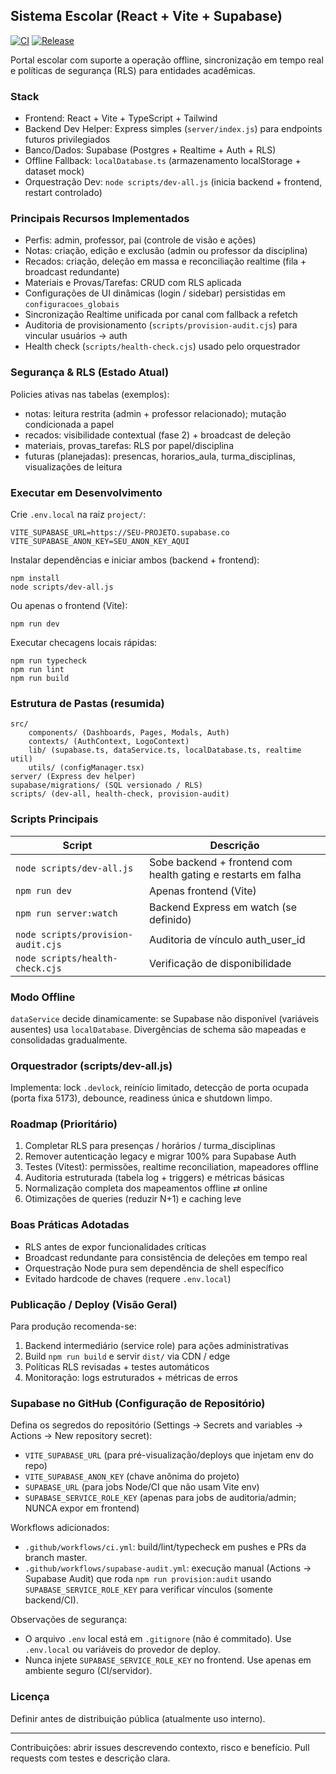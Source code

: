 ## Sistema Escolar (React + Vite + Supabase)

[![CI](https://github.com/haddadr54-cmd/OBJSYS/actions/workflows/ci.yml/badge.svg)](https://github.com/haddadr54-cmd/OBJSYS/actions/workflows/ci.yml)
[![Release](https://img.shields.io/github/v/tag/haddadr54-cmd/OBJSYS?label=latest%20tag)](https://github.com/haddadr54-cmd/OBJSYS/tags)

Portal escolar com suporte a operação offline, sincronização em tempo real e políticas de segurança (RLS) para entidades acadêmicas.

### Stack
- Frontend: React + Vite + TypeScript + Tailwind
- Backend Dev Helper: Express simples (`server/index.js`) para endpoints futuros privilegiados
- Banco/Dados: Supabase (Postgres + Realtime + Auth + RLS)
- Offline Fallback: `localDatabase.ts` (armazenamento localStorage + dataset mock)
- Orquestração Dev: `node scripts/dev-all.js` (inicia backend + frontend, restart controlado)

### Principais Recursos Implementados
- Perfis: admin, professor, pai (controle de visão e ações)
- Notas: criação, edição e exclusão (admin ou professor da disciplina)
- Recados: criação, deleção em massa e reconciliação realtime (fila + broadcast redundante)
- Materiais e Provas/Tarefas: CRUD com RLS aplicada
- Configurações de UI dinâmicas (login / sidebar) persistidas em `configuracoes_globais`
- Sincronização Realtime unificada por canal com fallback a refetch
- Auditoria de provisionamento (`scripts/provision-audit.cjs`) para vincular usuários → auth
- Health check (`scripts/health-check.cjs`) usado pelo orquestrador

### Segurança & RLS (Estado Atual)
Policies ativas nas tabelas (exemplos):
- notas: leitura restrita (admin + professor relacionado); mutação condicionada a papel
- recados: visibilidade contextual (fase 2) + broadcast de deleção
- materiais, provas_tarefas: RLS por papel/disciplina
- futuras (planejadas): presencas, horarios_aula, turma_disciplinas, visualizações de leitura

### Executar em Desenvolvimento
Crie `.env.local` na raiz `project/`:
```
VITE_SUPABASE_URL=https://SEU-PROJETO.supabase.co
VITE_SUPABASE_ANON_KEY=SEU_ANON_KEY_AQUI
```

Instalar dependências e iniciar ambos (backend + frontend):
```
npm install
node scripts/dev-all.js
```
Ou apenas o frontend (Vite):
```
npm run dev
```

Executar checagens locais rápidas:
```
npm run typecheck
npm run lint
npm run build
```

### Estrutura de Pastas (resumida)
```
src/
	components/ (Dashboards, Pages, Modals, Auth)
	contexts/ (AuthContext, LogoContext)
	lib/ (supabase.ts, dataService.ts, localDatabase.ts, realtime util)
	utils/ (configManager.tsx)
server/ (Express dev helper)
supabase/migrations/ (SQL versionado / RLS)
scripts/ (dev-all, health-check, provision-audit)
```

### Scripts Principais
| Script | Descrição |
|--------|-----------|
| `node scripts/dev-all.js` | Sobe backend + frontend com health gating e restarts em falha |
| `npm run dev` | Apenas frontend (Vite) |
| `npm run server:watch` | Backend Express em watch (se definido) |
| `node scripts/provision-audit.cjs` | Auditoria de vínculo auth_user_id |
| `node scripts/health-check.cjs` | Verificação de disponibilidade |

### Modo Offline
`dataService` decide dinamicamente: se Supabase não disponível (variáveis ausentes) usa `localDatabase`. Divergências de schema são mapeadas e consolidadas gradualmente.

### Orquestrador (scripts/dev-all.js)
Implementa: lock `.devlock`, reinício limitado, detecção de porta ocupada (porta fixa 5173), debounce, readiness única e shutdown limpo.

### Roadmap (Prioritário)
1. Completar RLS para presenças / horários / turma_disciplinas
2. Remover autenticação legacy e migrar 100% para Supabase Auth
3. Testes (Vitest): permissões, realtime reconciliation, mapeadores offline
4. Auditoria estruturada (tabela log + triggers) e métricas básicas
5. Normalização completa dos mapeamentos offline ⇄ online
6. Otimizações de queries (reduzir N+1) e caching leve

### Boas Práticas Adotadas
- RLS antes de expor funcionalidades críticas
- Broadcast redundante para consistência de deleções em tempo real
- Orquestração Node pura sem dependência de shell específico
- Evitado hardcode de chaves (requere `.env.local`)

### Publicação / Deploy (Visão Geral)
Para produção recomenda-se:
1. Backend intermediário (service role) para ações administrativas
2. Build `npm run build` e servir `dist/` via CDN / edge
3. Políticas RLS revisadas + testes automáticos
4. Monitoração: logs estruturados + métricas de erros

### Supabase no GitHub (Configuração de Repositório)
Defina os segredos do repositório (Settings → Secrets and variables → Actions → New repository secret):

- `VITE_SUPABASE_URL` (para pré-visualização/deploys que injetam env do repo)
- `VITE_SUPABASE_ANON_KEY` (chave anônima do projeto)
- `SUPABASE_URL` (para jobs Node/CI que não usam Vite env)
- `SUPABASE_SERVICE_ROLE_KEY` (apenas para jobs de auditoria/admin; NUNCA expor em frontend)

Workflows adicionados:
- `.github/workflows/ci.yml`: build/lint/typecheck em pushes e PRs da branch master.
- `.github/workflows/supabase-audit.yml`: execução manual (Actions → Supabase Audit) que roda `npm run provision:audit` usando `SUPABASE_SERVICE_ROLE_KEY` para verificar vínculos (somente backend/CI).

Observações de segurança:
- O arquivo `.env` local está em `.gitignore` (não é commitado). Use `.env.local` ou variáveis do provedor de deploy.
- Nunca injete `SUPABASE_SERVICE_ROLE_KEY` no frontend. Use apenas em ambiente seguro (CI/servidor).

### Licença
Definir antes de distribuição pública (atualmente uso interno).

---
Contribuições: abrir issues descrevendo contexto, risco e benefício. Pull requests com testes e descrição clara.
